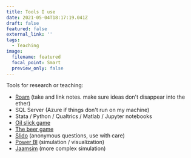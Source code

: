 ```yaml
---
title: Tools I use
date: 2021-05-04T18:17:19.041Z
draft: false
featured: false
external_link: ''
tags:
  - Teaching
image:
  filename: featured
  focal_point: Smart
  preview_only: false
---
```

Tools for research or teaching:

* [Roam](https://roamresearch.com/) (take and link notes. make sure ideas don't disappear into the ether)
* SQL Server (Azure if things don't run on my machine)
* Stata / Python / Qualtrics / Matlab / Jupyter notebooks
* [Oil slick game](https://medium.com/opex-analytics/game-guide-how-to-teach-the-slick-oil-distribution-game-4c24a34e0d63)
* [The beer game](https://bgapp.co/)
* [Slido](https://www.sli.do/) (anonymous questions, use with care)
* [Power BI](https://app.powerbi.com/groups/me/reports/73616ed2-cc9c-4322-b3e0-1acce61d3235/ReportSectiona792fb1e1be2d6c476e7) (simulation / visualization)
* [Jaamsim](https://jaamsim.com/) (more complex simulation)
